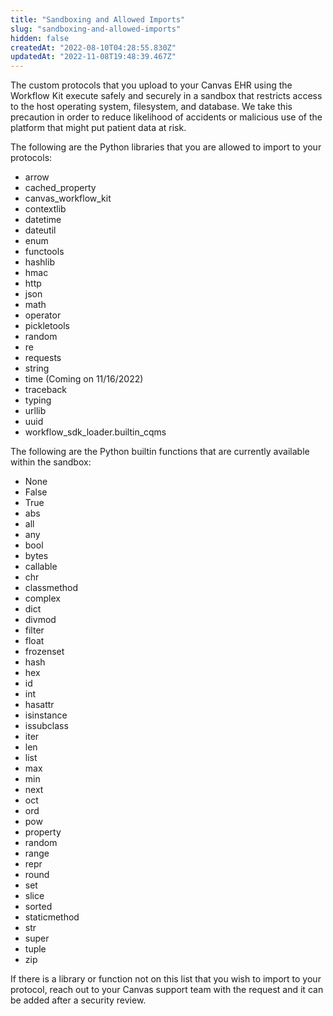 ```yaml
---
title: "Sandboxing and Allowed Imports"
slug: "sandboxing-and-allowed-imports"
hidden: false
createdAt: "2022-08-10T04:28:55.830Z"
updatedAt: "2022-11-08T19:48:39.467Z"
---
```

The custom protocols that you upload to your Canvas EHR using the Workflow Kit execute safely and securely in a sandbox that restricts access to the host operating system, filesystem, and database. We take this precaution in order to reduce likelihood of accidents or malicious use of the platform that might put patient data at risk.

The following are the Python libraries that you are allowed to import to your protocols:
- arrow
- cached_property
- canvas_workflow_kit
- contextlib
- datetime
- dateutil
- enum
- functools
- hashlib
- hmac
- http
- json
- math
- operator
- pickletools
- random
- re
- requests
- string
- time (Coming on 11/16/2022)
- traceback
- typing
- urllib
- uuid
- workflow_sdk_loader.builtin_cqms

The following are the Python builtin functions that are currently available within the sandbox:
- None
- False
- True
- abs
- all
- any
- bool
- bytes
- callable
- chr
- classmethod
- complex
- dict
- divmod
- filter
- float
- frozenset
- hash
- hex
- id
- int
- hasattr
- isinstance
- issubclass
- iter
- len
- list
- max
- min
- next
- oct
- ord
- pow
- property
- random
- range
- repr
- round
- set
- slice
- sorted
- staticmethod
- str
- super
- tuple
- zip

If there is a library or function not on this list that you wish to import to your protocol, reach out to your Canvas support team with the request and it can be added after a security review.